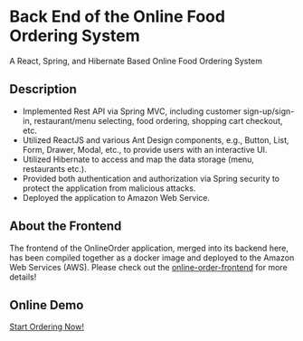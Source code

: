 # Back End of the Online Food Ordering System 

A React, Spring, and Hibernate Based Online Food Ordering System

## Description

* Implemented Rest API via Spring MVC, including customer sign-up/sign-in, restaurant/menu selecting, food ordering, shopping cart checkout, etc.
* Utilized ReactJS and various Ant Design components, e.g., Button, List, Form, Drawer, Modal, etc., to provide users with an interactive UI.
* Utilized Hibernate to access and map the data storage (menu, restaurants etc.).
* Provided both authentication and authorization via Spring security to protect the application from malicious attacks.
* Deployed the application to Amazon Web Service.

## About the Frontend
The frontend of the OnlineOrder application, merged into its backend here, has been compiled together as a docker image and deployed to the Amazon Web Services (AWS). Please check out the [online-order-frontend](https://github.com/shuyushang/online-order-frontend.git) for more details!

## Online Demo
[Start Ordering Now!](http://ec2-52-15-175-252.us-east-2.compute.amazonaws.com)

